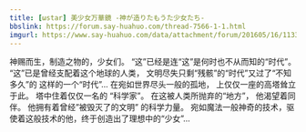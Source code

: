 ```yaml
---
title: [ωstar] 美少女万華鏡 -神が造りたもうた少女たち-
bbslink: https://forum.say-huahuo.com/thread-7566-1-1.html
imgurl: https://www.say-huahuo.com/data/attachment/forum/201605/16/113321p71y97qiwc9xlk7b.jpg
---
```


神赐而生，制造之物的，少女们。
“这”已经是连“这”是何时也不从而知的“时代”。
“这”已是曾经支配着这个地球的人类，
文明尽失只剩“残骸”的“时代”又过了“不知多久”的
这样的一个“时代”...
在宛如世界尽头一般的孤地，
上仅仅一座的高塔耸立于此。
塔中住着仅仅一名的
“科学家”。
在这被人类所抛弃的“地方”，
他渴望着同伴。
他拥有着曾经”被毁灭了的文明”
的科学力量。
宛如魔法一般神奇的技术，驱使着这般技术的他，终于创造出了理想中的“少女”...<!--more-->
